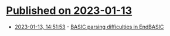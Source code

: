 # [Published on 2023-01-13](index.md)

* [2023-01-13, 14:51:53](https://lobste.rs/s/elpxeg/basic_parsing_difficulties_endbasic) - [BASIC parsing difficulties in EndBASIC](https://jmmv.dev/2023/01/endbasic-parsing-difficulties.html)
